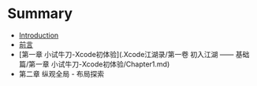 # Summary

* [Introduction](README.md)
* [前言](.Xcode江湖录/前言.md)
* [第一章 小试牛刀-Xcode初体验](.Xcode江湖录/第一卷 初入江湖 —— 基础篇/第一章 小试牛刀-Xcode初体验/Chapter1.md)
* 第二章 纵观全局 - 布局探索

